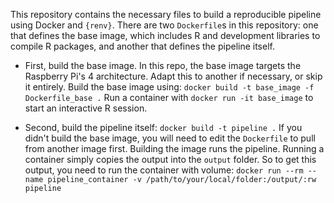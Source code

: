 This repository contains the necessary files to build a
reproducible pipeline using Docker and `{renv}`.
There are two `Dockerfile`s in this repository: one that
defines the base image, which includes R and development
libraries to compile R packages, and another that defines
the pipeline itself.

- First, build the base image. In this repo, the base image
  targets the Raspberry Pi's 4 architecture. Adapt this
  to another if necessary, or skip it entirely. Build the
  base image using: `docker build -t base_image -f Dockerfile_base .`
  Run a container with `docker run -it base_image` to start
  an interactive R session.

- Second, build the pipeline itself: `docker build -t pipeline .`
  If you didn't build the base image, you will need to edit the
  `Dockerfile` to pull from another image first.
  Building the image runs the pipeline. Running a container simply
  copies the output into the `output` folder. So to get this
  output, you need to run the container with volume:
  `docker run --rm --name pipeline_container -v /path/to/your/local/folder:/output/:rw pipeline`